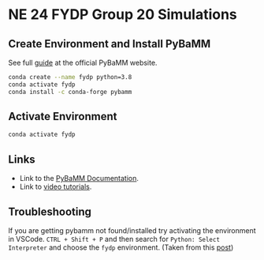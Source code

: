 # NE 24 FYDP Group 20 Simulations

## Create Environment and Install PyBaMM

See full [guide](https://docs.pybamm.org/en/latest/source/user_guide/installation/) at the official PyBaMM website.

```bash
conda create --name fydp python=3.8
conda activate fydp
conda install -c conda-forge pybamm
```

## Activate Environment

```bash
conda activate fydp
```

## Links

- Link to the [PyBaMM Documentation](https://docs.pybamm.org/en/latest/index.html).
- Link to [video tutorials](https://pybamm.org/learn/).

## Troubleshooting

If you are getting pybamm not found/installed try activating the environment in VSCode. `CTRL + Shift + P` and then search for `Python: Select Interpreter` and choose the `fydp` environment. (Taken from this [post](https://stackoverflow.com/a/67750888/10014923))
